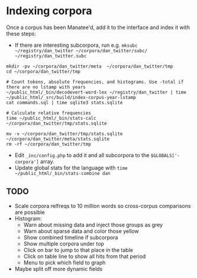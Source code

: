 # Indexing corpora

Once a corpus has been Manatee'd, add it to the interface and index it with these steps:

* If there are interesting subcorpora, run e.g. `mksubc ~/registry/dan_twitter ~/corpora/dan_twitter/subc/ ~/registry/dan_twitter.subc`
```
mkdir -pv ~/corpora/dan_twitter/meta  ~/corpora/dan_twitter/tmp
cd ~/corpora/dan_twitter/tmp

# Count tokens, absolute frequencies, and histograms. Use -total if there are no lstamp with years
~/public_html/_bin/decodevert-word-lex ~/registry/dan_twitter | time ~/public_html/_src/build/index-corpus-year-lstamp
cat commands.sql | time sqlite3 stats.sqlite

# Calculate relative frequencies
time ~/public_html/_bin/stats-calc ~/corpora/dan_twitter/tmp/stats.sqlite

mv -v ~/corpora/dan_twitter/tmp/stats.sqlite ~/corpora/dan_twitter/meta/stats.sqlite
rm -rf ~/corpora/dan_twitter/tmp
```
* Edit `_inc/config.php` to add it and all subcorpora to the `$GLOBALS['-corpora']` array.
* Update global stats for the language with `time ~/public_html/_bin/stats-combine dan`

## TODO
* Scale corpora relfreqs to 10 million words so cross-corpus comparisons are possible
* Histogram:
  * Warn about missing data and inject those groups as grey
  * Warn about sparse data and color those yellow
  * Show combined timeline if subcorpora
  * Show multiple corpora under top
  * Click on bar to jump to that place in the table
  * Click on table line to show all hits from that period
  * Menu to pick which field to graph
* Maybe split off more dynamic fields
